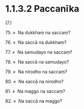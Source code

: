

# 1.1.3.2 Paccanīka





(7.)

75\. »  Na dukkhaṃ na saccaṃ?

76\. «  Na saccā na dukkhaṃ?

77\. »  Na samudayo na saccaṃ?

78\. «  Na saccā na samudayo?

79\. »  Na nirodho na saccaṃ?

80\. «  Na saccā na nirodho?

81\. »  Na maggo na saccaṃ?

82\. «  Na saccā na maggo?



